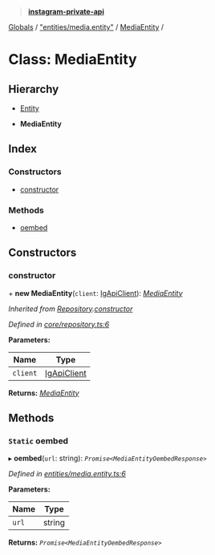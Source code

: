 > **[instagram-private-api](../README.md)**

[Globals](../README.md) / ["entities/media.entity"](../modules/_entities_media_entity_.md) / [MediaEntity](_entities_media_entity_.mediaentity.md) /

# Class: MediaEntity

## Hierarchy

  * [Entity](_core_entity_.entity.md)

  * **MediaEntity**

## Index

### Constructors

* [constructor](_entities_media_entity_.mediaentity.md#constructor)

### Methods

* [oembed](_entities_media_entity_.mediaentity.md#static-oembed)

## Constructors

###  constructor

\+ **new MediaEntity**(`client`: [IgApiClient](_core_client_.igapiclient.md)): *[MediaEntity](_entities_media_entity_.mediaentity.md)*

*Inherited from [Repository](_core_repository_.repository.md).[constructor](_core_repository_.repository.md#constructor)*

*Defined in [core/repository.ts:6](https://github.com/dilame/instagram-private-api/blob/173bc62/src/core/repository.ts#L6)*

**Parameters:**

Name | Type |
------ | ------ |
`client` | [IgApiClient](_core_client_.igapiclient.md) |

**Returns:** *[MediaEntity](_entities_media_entity_.mediaentity.md)*

## Methods

### `Static` oembed

▸ **oembed**(`url`: string): *`Promise<MediaEntityOembedResponse>`*

*Defined in [entities/media.entity.ts:6](https://github.com/dilame/instagram-private-api/blob/173bc62/src/entities/media.entity.ts#L6)*

**Parameters:**

Name | Type |
------ | ------ |
`url` | string |

**Returns:** *`Promise<MediaEntityOembedResponse>`*